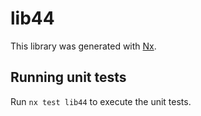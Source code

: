 # lib44

This library was generated with [Nx](https://nx.dev).

## Running unit tests

Run `nx test lib44` to execute the unit tests.
